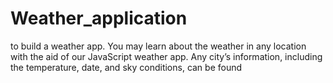 # Weather_application
 to build a weather app. You may learn about the weather in any location with the aid of our JavaScript weather app. Any city’s information, including the temperature, date, and sky conditions, can be found
